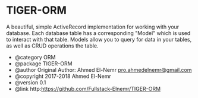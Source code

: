 # TIGER-ORM
A beautiful, simple ActiveRecord implementation for working with your database.  Each database table has a corresponding "Model" which is used to interact with that table.  Models allow you to query for data in your tables, as well as CRUD operations the table.

 * @category   ORM
 * @package    TIGER-ORM
 * @author     Original Author: Ahmed El-Nemr <pro.ahmedelnemr@gmail.com>
 * @copyright  2017-2018 Ahmed El-Nemr
 * @version    $0.1$
 * @link       http:https://github.com/Fullstack-Elnemr/TIGER-ORM

